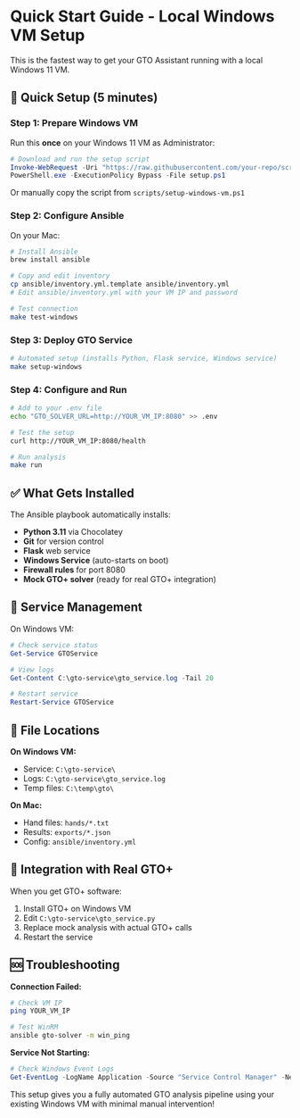 # Quick Start Guide - Local Windows VM Setup

This is the fastest way to get your GTO Assistant running with a local Windows 11 VM.

## 🚀 Quick Setup (5 minutes)

### Step 1: Prepare Windows VM
Run this **once** on your Windows 11 VM as Administrator:

```powershell
# Download and run the setup script
Invoke-WebRequest -Uri "https://raw.githubusercontent.com/your-repo/scripts/setup-windows-vm.ps1" -OutFile "setup.ps1"
PowerShell.exe -ExecutionPolicy Bypass -File setup.ps1
```

Or manually copy the script from `scripts/setup-windows-vm.ps1`

### Step 2: Configure Ansible
On your Mac:

```bash
# Install Ansible
brew install ansible

# Copy and edit inventory
cp ansible/inventory.yml.template ansible/inventory.yml
# Edit ansible/inventory.yml with your VM IP and password

# Test connection
make test-windows
```

### Step 3: Deploy GTO Service
```bash
# Automated setup (installs Python, Flask service, Windows service)
make setup-windows
```

### Step 4: Configure and Run
```bash
# Add to your .env file
echo "GTO_SOLVER_URL=http://YOUR_VM_IP:8080" >> .env

# Test the setup
curl http://YOUR_VM_IP:8080/health

# Run analysis
make run
```

## ✅ What Gets Installed

The Ansible playbook automatically installs:
- **Python 3.11** via Chocolatey
- **Git** for version control
- **Flask** web service
- **Windows Service** (auto-starts on boot)
- **Firewall rules** for port 8080
- **Mock GTO+ solver** (ready for real GTO+ integration)

## 🔧 Service Management

On Windows VM:
```powershell
# Check service status
Get-Service GTOService

# View logs
Get-Content C:\gto-service\gto_service.log -Tail 20

# Restart service
Restart-Service GTOService
```

## 📁 File Locations

**On Windows VM:**
- Service: `C:\gto-service\`
- Logs: `C:\gto-service\gto_service.log`
- Temp files: `C:\temp\gto\`

**On Mac:**
- Hand files: `hands/*.txt`
- Results: `exports/*.json`
- Config: `ansible/inventory.yml`

## 🎯 Integration with Real GTO+

When you get GTO+ software:

1. Install GTO+ on Windows VM
2. Edit `C:\gto-service\gto_service.py`
3. Replace mock analysis with actual GTO+ calls
4. Restart the service

## 🆘 Troubleshooting

**Connection Failed:**
```bash
# Check VM IP
ping YOUR_VM_IP

# Test WinRM
ansible gto-solver -m win_ping
```

**Service Not Starting:**
```powershell
# Check Windows Event Logs
Get-EventLog -LogName Application -Source "Service Control Manager" -Newest 10
```

This setup gives you a fully automated GTO analysis pipeline using your existing Windows VM with minimal manual intervention!
